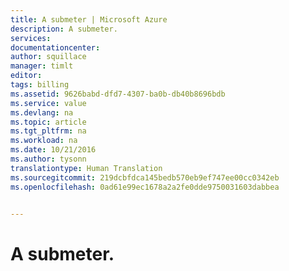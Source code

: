 ```yaml
---
title: A submeter | Microsoft Azure
description: A submeter.
services: 
documentationcenter: 
author: squillace
manager: timlt
editor: 
tags: billing
ms.assetid: 9626babd-dfd7-4307-ba0b-db40b8696bdb
ms.service: value
ms.devlang: na
ms.topic: article
ms.tgt_pltfrm: na
ms.workload: na
ms.date: 10/21/2016
ms.author: tysonn
translationtype: Human Translation
ms.sourcegitcommit: 219dcbfdca145bedb570eb9ef747ee00cc0342eb
ms.openlocfilehash: 0ad61e99ec1678a2a2fe0dde9750031603dabbea


---
```

# <a name="to-be-submitted"></a>A submeter.



<!--HONumber=Nov16_HO2-->


